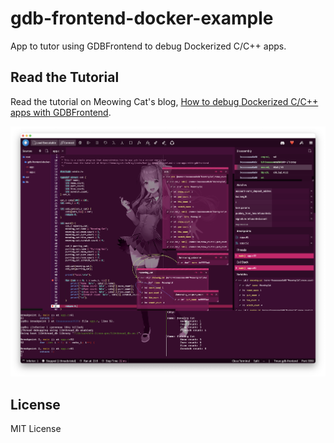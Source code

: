 # gdb-frontend-docker-example

App to tutor using GDBFrontend to debug Dockerized C/C++ apps.

## Read the Tutorial

Read the tutorial on Meowing Cat's blog, [How to debug Dockerized C/C++ apps with GDBFrontend](https://meowingcat.io/blog/posts/how-to-debug-dockerized-c-cpp-apps-with-gdbfrontend).

![Debug Dockerized C/C++ apps with GDBFrontend](gdb-frontend-docker-example-ui.png)

## License

MIT License
